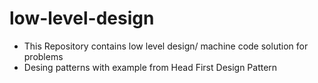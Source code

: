 # low-level-design

- This Repository contains low level design/ machine code solution for problems
- Desing patterns with example from Head First Design Pattern

